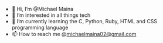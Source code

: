 - 👋 Hi, I’m @Michael Maina
- 👀 I’m interested in all things tech
- 🌱 I’m currently learning the C, Python, Ruby, HTML and CSS programming language
- 📫 How to reach me @michaelmaina02@gmail.com

<!---
Michael-Maina/Michael-Maina is a ✨ special ✨ repository because its `README.md` (this file) appears on your GitHub profile.
You can click the Preview link to take a look at your changes.
--->
